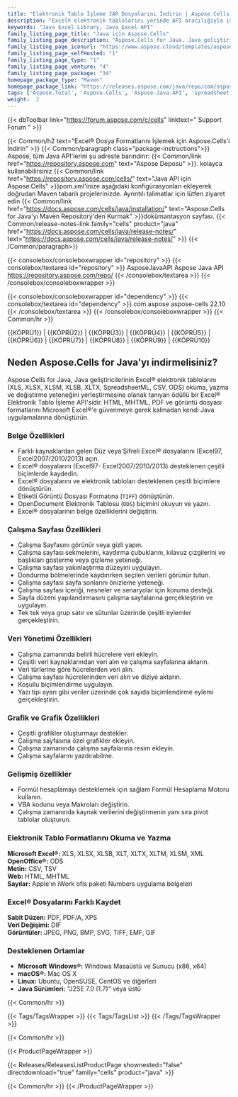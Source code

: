 ```yaml
---
title: "Elektronik Tablo İşleme JAR Dosyalarını İndirin | Aspose.Cells API'si"
description: "Excel® elektronik tablolarını yerinde API aracılığıyla işlemek, işlemek ve dönüştürmek için Java sınıflarını içeren JAR dosyalarını indirin. Grafik, yazdırma, şifreleme ve daha fazlasını destekler."
keywords: "Java Excel Library, Java Excel API"
family_listing_page_title: "Java için Aspose.Cells"
family_listing_page_description: "Aspose.Cells for Java, Java geliştiricilerinin Microsoft Excel'e ihtiyaç duymadan kendi Java uygulamalarında Excel elektronik tablolarını okuma, yazma ve değiştirme becerisini yerleştirmelerine olanak tanıyan ödüllü bir Excel Elektronik Tablo İşleme API'sidir."
family_listing_page_iconurl: "https://www.aspose.cloud/templates/aspose/App_Themes/V3/images/cells/272x272/aspose_cells-for-java.png"
family_listing_page_selfHosted: "1"
family_listing_page_type: "1"
family_listing_page_venture: "4"
family_listing_page_package: "34"
homepage_package_type: "Maven"
homepage_package_link: "https://releases.aspose.com/java/repo/com/aspose/aspose-cells/"
tags: ['Aspose.Total', 'Aspose.Cells', 'Aspose-Java-API', 'spreadsheet-java-library', 'spreadsheet-java-class', 'Maven', 'XLS', 'XLSX', 'XLSB', 'XLSM', 'XLT', 'XLTX', 'XLTM', 'XLAM', 'CSV', 'TSV', 'TabDelimited', 'TXT', 'HTML', 'MHTML', 'ODS', 'SpreadsheetML', 'Numbers', 'JSON', 'DIF', 'PDF', 'XPS', 'SVG', 'TIFF', 'PNG', 'BMP', 'EMF', 'JPEG', 'GIF', 'Markdown', 'SXC', 'FODS', 'DOCX', 'PPTX', 'Windows', 'Linux', 'Mac', 'J2SE', 'print', 'rendering', 'spreadsheet', 'encryption', 'workbook', 'excel-to-XPS', 'worksheet-to-XPS', 'workbook-to-XPS', 'excel-to-HTML', 'excel-to-PDF', 'conversion', 'convert', 'PDFA', 'worksheet-to-image', 'worksheet-to-SVG', 'JSON-to-CSV', 'CSV-to-JSON', 'import']
weight:  2
---
```


{{< dbToolbar link="https://forum.aspose.com/c/cells" linktext=" Support Forum " >}}

{{< Common/h2 text="Excel® Dosya Formatlarını İşlemek için Aspose.Cells'i İndirin"  >}}
{{< Common/paragraph class="package-instructions">}}
Aspose, tüm Java API'lerini şu adreste barındırır:
{{< Common/link href="https://repository.aspose.com" text="Aspose Deposu"  >}}. kolayca kullanabilirsiniz
{{< Common/link href="https://repository.aspose.com/cells/" text="Java API için Aspose.Cells"  >}}pom.xml'inize aşağıdaki konfigürasyonları ekleyerek doğrudan Maven tabanlı projelerinizde. Ayrıntılı talimatlar için lütfen ziyaret edin
{{< Common/link href="https://docs.aspose.com/cells/java/installation/" text="Aspose.Cells for Java'yı Maven Repository'den Kurmak"  >}}dokümantasyon sayfası.
{{< Common/release-notes-link family="cells" product="java" href="https://docs.aspose.com/cells/java/release-notes/" text="https://docs.aspose.com/cells/java/release-notes/"  >}}
{{< /Common/paragraph>}}

{{< consolebox/consoleboxwrapper id="repository" >}}
   {{< consolebox/textarea id="repository" >}} 
      <repository>
      <id>AsposeJavaAPI</id>
      <name>Aspose Java API</name>
      <url>https://repository.aspose.com/repo/</url>
      </repository> 
   {{< /consolebox/textarea >}}
{{< /consolebox/consoleboxwrapper >}}

{{< consolebox/consoleboxwrapper id="dependency" >}}
   {{< consolebox/textarea id="dependency" >}}
      <dependency>
      <groupId>com.aspose</groupId>
      <artifactId>aspose-cells</artifactId>
      <version>22.10</version>
      </dependency>
   {{< /consolebox/textarea >}}
{{< /consolebox/consoleboxwrapper >}}
{{< Common/hr >}}

{{KÖPRÜ1}} | {{KÖPRÜ2}} | {{KÖPRÜ3}} | {{KÖPRÜ4}} | {{KÖPRÜ5}} | {{KÖPRÜ6}} | {{KÖPRÜ7}} | {{KÖPRÜ8}} | {{KÖPRÜ9}} | {{KÖPRÜ10}}

## Neden Aspose.Cells for Java'yı indirmelisiniz?

Aspose.Cells for Java, Java geliştiricilerinin Excel® elektronik tablolarını (XLS, XLSX, XLSM, XLSB, XLTX, SpreadsheetML, CSV, ODS) okuma, yazma ve değiştirme yeteneğini yerleştirmesine olanak tanıyan ödüllü bir Excel® Elektronik Tablo İşleme API'sidir. HTML, MHTML, PDF ve görüntü dosyası formatlarını Microsoft Excel®'e güvenmeye gerek kalmadan kendi Java uygulamalarına dönüştürün.

### Belge Özellikleri

- Farklı kaynaklardan gelen Düz veya Şifreli Excel® dosyalarını (Excel97, Excel2007/2010/2013) açın.
- Excel® dosyalarını (Excel97- Excel2007/2010/2013) desteklenen çeşitli biçimlerde kaydedin.
- Excel® dosyalarını ve elektronik tabloları desteklenen çeşitli biçimlere dönüştürün.
- Etiketli Görüntü Dosyası Formatına (`TIFF`) dönüştürün.
- OpenDocument Elektronik Tablosu (`ODS`) biçimini okuyun ve yazın.
- Excel® dosyalarının belge özelliklerini değiştirin.

### Çalışma Sayfası Özellikleri

- Çalışma Sayfasını görünür veya gizli yapın.
- Çalışma sayfası sekmelerini, kaydırma çubuklarını, kılavuz çizgilerini ve başlıkları gösterme veya gizleme yeteneği.
- Çalışma sayfası yakınlaştırma düzeyini uygulayın.
- Dondurma bölmelerinde kaydırırken seçilen verileri görünür tutun.
- Çalışma sayfası sayfa sonlarını önizleme yeteneği.
- Çalışma sayfası içeriği, nesneler ve senaryolar için koruma desteği.
- Sayfa düzeni yapılandırmasını çalışma sayfalarına gerçekleştirin ve uygulayın.
- Tek tek veya grup satır ve sütunlar üzerinde çeşitli eylemler gerçekleştirin.

### Veri Yönetimi Özellikleri

- Çalışma zamanında belirli hücrelere veri ekleyin.
- Çeşitli veri kaynaklarından veri alın ve çalışma sayfalarına aktarın.
- Veri türlerine göre hücrelerden veri alın.
- Çalışma sayfası hücrelerinden veri alın ve diziye aktarın.
- Koşullu biçimlendirme uygulayın.
- Yazı tipi ayarı gibi veriler üzerinde çok sayıda biçimlendirme eylemi gerçekleştirin.

### Grafik ve Grafik Özellikleri

- Çeşitli grafikler oluşturmayı destekler.
- Çalışma sayfasına özel grafikler ekleyin.
- Çalışma zamanında çalışma sayfalarına resim ekleyin.
- Çalışma sayfalarını yazdırabilme.

### Gelişmiş özellikler

- Formül hesaplamayı desteklemek için sağlam Formül Hesaplama Motoru kullanın.
- VBA kodunu veya Makroları değiştirin.
- Çalışma zamanında kaynak verilerini değiştirmenin yanı sıra pivot tablolar oluşturun.

### Elektronik Tablo Formatlarını Okuma ve Yazma

**Microsoft Excel®:** XLS, XLSX, XLSB, XLT, XLTX, XLTM, XLSM, XML\
**OpenOffice®:** ODS\
**Metin:** CSV, TSV\
**Web:** HTML, MHTML\
**Sayılar:** Apple'ın iWork ofis paketi Numbers uygulama belgeleri

### Excel® Dosyalarını Farklı Kaydet

**Sabit Düzen:** PDF, PDF/A, XPS\
**Veri Değişimi:** DIF\
**Görüntüler:** JPEG, PNG, BMP, SVG, TIFF, EMF, GIF

### Desteklenen Ortamlar

- **Microsoft Windows®:** Windows Masaüstü ve Sunucu (x86, x64)
- **macOS®:** Mac OS X
- **Linux:** Ubuntu, OpenSUSE, CentOS ve diğerleri
- **Java Sürümleri:** "J2SE 7.0 (1.7)" veya üstü

{{< Common/hr >}}

{{< Tags/TagsWrapper >}}
 {{< Tags/TagsList >}}
{{< /Tags/TagsWrapper >}}

{{< Common/hr >}}

{{< ProductPageWrapper >}}
<!-- ReleasesListProductPage-->
   {{< Releases/ReleasesListProductPage shownested="false"  directdownload="true" family="cells" product="java" >}}
<!-- /ReleasesListProductPage-->
{{< Common/hr >}}
{{< /ProductPageWrapper >}}

